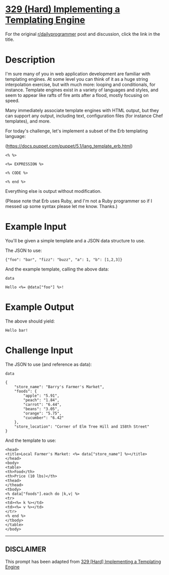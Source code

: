 # [329 (Hard) Implementing a Templating Engine](https://www.reddit.com/r/dailyprogrammer/comments/6xfdv3/20170901_challenge_329_hard_implementing_a/)

For the original [r/dailyprogrammer](https://www.reddit.com/r/dailyprogrammer/) post and discussion, click the link in the title.

# Description
I'm sure many of you in web application development are familiar with templating engines. At some level you can think of it as a huge string interpolation exercise, but with much more: looping and conditionals, for instance. Template engines exist in a variety of languages and styles, and seem to appear like rafts of fire ants after a flood, mostly focusing on speed. 

Many immediately associate template engines with HTML output, but they can support any output, including text, configuration files (for instance Chef templates), and more. 

For today's challenge, let's implement a subset of the Erb templating language:

(https://docs.puppet.com/puppet/5.1/lang_template_erb.html)

```
<% %>
```

```
<%= EXPRESSION %>
```

```
<% CODE %>
```

```
<% end %>
```
Everything else is output without modification. 

(Please note that Erb uses Ruby, and I'm not a Ruby programmer so if I messed up some syntax please let me know. Thanks.)

# Example Input
You'll be given a simple template and a JSON data structure to use. 

The JSON to use:


```
{"foo": "bar", "fizz": "buzz", "a": 1, "b": [1,2,3]}
```
And the example template, calling the above data:


```
data
```

```
Hello <%= @data["foo"] %>!
```
# Example Output
The above should yield:


```
Hello bar!
```
# Challenge Input
The JSON to use (and reference as data):


```
data
```

```
{
    "store_name": "Barry's Farmer's Market",
    "foods": {
        "apple": "5.91",
        "peach": "1.84",
        "carrot": "6.44",
        "beans": "3.05",
        "orange": "5.75",
        "cucumber": "6.42"
    },
    "store_location": "Corner of Elm Tree Hill and 158th Street"
}
```
And the template to use:


```
<head>
<title>Local Farmer's Market: <%= data["store_name"] %></title>
</head>
<body>
<table>
<th>Food</th>
<th>Price (10 lbs)</th>
<thead>
</thead>
<tbody>
<% data["foods"].each do |k,v| %>
<tr>
<td><%= k %></td>
<td><%= v %></td>
</tr>
<% end %>
</tbody>
</table>
</body>
```

----
## **DISCLAIMER**
This prompt has been adapted from [329 [Hard] Implementing a Templating Engine](https://www.reddit.com/r/dailyprogrammer/comments/6xfdv3/20170901_challenge_329_hard_implementing_a/
)
